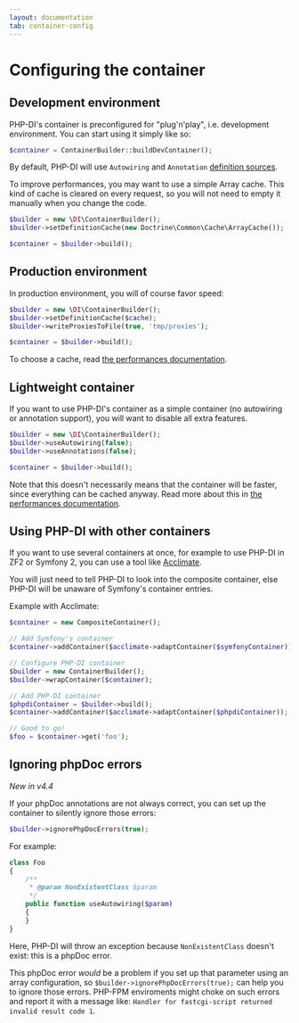 ```yaml
---
layout: documentation
tab: container-config
---
```


# Configuring the container

## Development environment

PHP-DI's container is preconfigured for "plug'n'play", i.e. development environment. You can start using it simply like so:


```php
$container = ContainerBuilder::buildDevContainer();
```

By default, PHP-DI will use `Autowiring` and `Annotation` [definition sources](definition.md).

To improve performances, you may want to use a simple Array cache. This kind of cache is cleared on every request, so you will not need to empty it manually when you change the code.

```php
$builder = new \DI\ContainerBuilder();
$builder->setDefinitionCache(new Doctrine\Common\Cache\ArrayCache());

$container = $builder->build();
```

## Production environment

In production environment, you will of course favor speed:

```php
$builder = new \DI\ContainerBuilder();
$builder->setDefinitionCache($cache);
$builder->writeProxiesToFile(true, 'tmp/proxies');

$container = $builder->build();
```

To choose a cache, read [the performances documentation](performances.md).

## Lightweight container

If you want to use PHP-DI's container as a simple container (no autowiring or annotation support), you will want to disable all extra features.

```php
$builder = new \DI\ContainerBuilder();
$builder->useAutowiring(false);
$builder->useAnnotations(false);

$container = $builder->build();
```

Note that this doesn't necessarily means that the container will be faster, since everything can be cached anyway.
Read more about this in [the performances documentation](performances.md).

## Using PHP-DI with other containers

If you want to use several containers at once, for example to use PHP-DI in ZF2 or Symfony 2, you can
use a tool like [Acclimate](https://github.com/jeremeamia/acclimate).

You will just need to tell PHP-DI to look into the composite container, else PHP-DI will be unaware
of Symfony's container entries.

Example with Acclimate:

```php
$container = new CompositeContainer();

// Add Symfony's container
$container->addContainer($acclimate->adaptContainer($symfonyContainer));

// Configure PHP-DI container
$builder = new ContainerBuilder();
$builder->wrapContainer($container);

// Add PHP-DI container
$phpdiContainer = $builder->build();
$container->addContainer($acclimate->adaptContainer($phpdiContainer));

// Good to go!
$foo = $container->get('foo');
```

## Ignoring phpDoc errors

*New in v4.4*

If your phpDoc annotations are not always correct, you can set up the container to silently ignore those errors:

```php
$builder->ignorePhpDocErrors(true);
```

For example:

```php
class Foo
{
    /**
     * @param NonExistentClass $param
     */
    public function useAutowiring($param)
    {
    }
}
```

Here, PHP-DI will throw an exception because `NonExistentClass` doesn't exist: this is a phpDoc error.

This phpDoc error *would* be a problem if you set up that parameter using an array configuration,
so `$builder->ignorePhpDocErrors(true);` can help you to ignore those errors. PHP-FPM enviroments might choke on such errors and report it with a message like: ```Handler for fastcgi-script returned invalid result code 1```.
